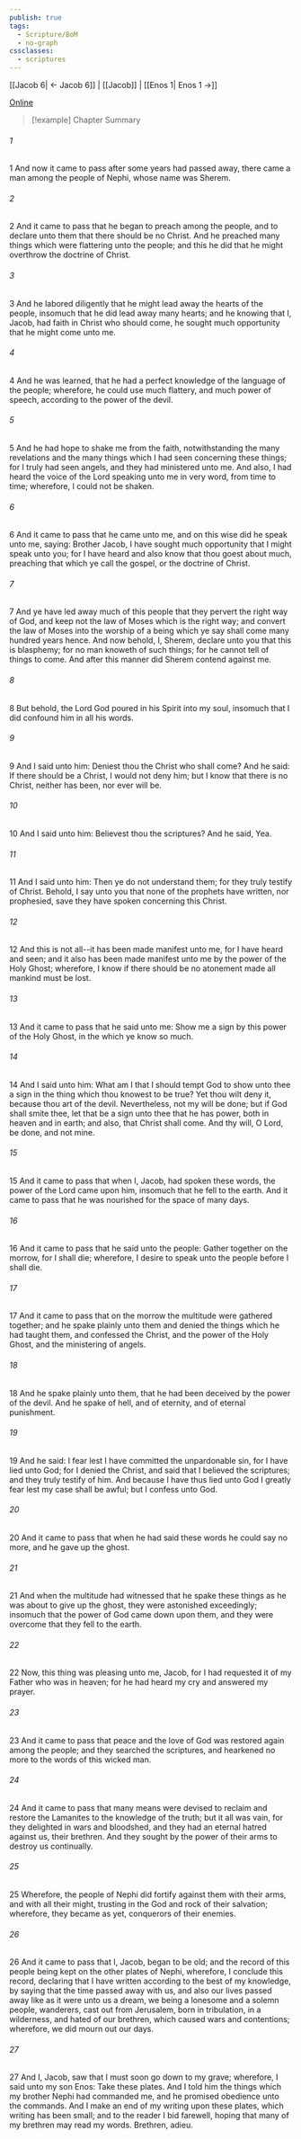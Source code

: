 ```yaml
---
publish: true
tags:
  - Scripture/BoM
  - no-graph
cssclasses:
  - scriptures
---
```

[[Jacob 6| ← Jacob 6]] | [[Jacob]] | [[Enos 1| Enos 1 →]]

[Online](https://churchofjesuschrist.org/study/scriptures/bofm/jacob/7?lang=eng)

>[!example] Chapter Summary
>
###### 1
1 And now it came to pass after some years had passed away, there came a man among the people of Nephi, whose name was Sherem.
###### 2
2 And it came to pass that he began to preach among the people, and to declare unto them that there should be no Christ. And he preached many things which were flattering unto the people; and this he did that he might overthrow the doctrine of Christ.
###### 3
3 And he labored diligently that he might lead away the hearts of the people, insomuch that he did lead away many hearts; and he knowing that I, Jacob, had faith in Christ who should come, he sought much opportunity that he might come unto me.
###### 4
4 And he was learned, that he had a perfect knowledge of the language of the people; wherefore, he could use much flattery, and much power of speech, according to the power of the devil.
###### 5
5 And he had hope to shake me from the faith, notwithstanding the many revelations and the many things which I had seen concerning these things; for I truly had seen angels, and they had ministered unto me. And also, I had heard the voice of the Lord speaking unto me in very word, from time to time; wherefore, I could not be shaken.
###### 6
6 And it came to pass that he came unto me, and on this wise did he speak unto me, saying: Brother Jacob, I have sought much opportunity that I might speak unto you; for I have heard and also know that thou goest about much, preaching that which ye call the gospel, or the doctrine of Christ.
###### 7
7 And ye have led away much of this people that they pervert the right way of God, and keep not the law of Moses which is the right way; and convert the law of Moses into the worship of a being which ye say shall come many hundred years hence. And now behold, I, Sherem, declare unto you that this is blasphemy; for no man knoweth of such things; for he cannot tell of things to come. And after this manner did Sherem contend against me.
###### 8
8 But behold, the Lord God poured in his Spirit into my soul, insomuch that I did confound him in all his words.
###### 9
9 And I said unto him: Deniest thou the Christ who shall come? And he said: If there should be a Christ, I would not deny him; but I know that there is no Christ, neither has been, nor ever will be.
###### 10
10 And I said unto him: Believest thou the scriptures? And he said, Yea.
###### 11
11 And I said unto him: Then ye do not understand them; for they truly testify of Christ. Behold, I say unto you that none of the prophets have written, nor prophesied, save they have spoken concerning this Christ.
###### 12
12 And this is not all--it has been made manifest unto me, for I have heard and seen; and it also has been made manifest unto me by the power of the Holy Ghost; wherefore, I know if there should be no atonement made all mankind must be lost.
###### 13
13 And it came to pass that he said unto me: Show me a sign by this power of the Holy Ghost, in the which ye know so much.
###### 14
14 And I said unto him: What am I that I should tempt God to show unto thee a sign in the thing which thou knowest to be true? Yet thou wilt deny it, because thou art of the devil. Nevertheless, not my will be done; but if God shall smite thee, let that be a sign unto thee that he has power, both in heaven and in earth; and also, that Christ shall come. And thy will, O Lord, be done, and not mine.
###### 15
15 And it came to pass that when I, Jacob, had spoken these words, the power of the Lord came upon him, insomuch that he fell to the earth. And it came to pass that he was nourished for the space of many days.
###### 16
16 And it came to pass that he said unto the people: Gather together on the morrow, for I shall die; wherefore, I desire to speak unto the people before I shall die.
###### 17
17 And it came to pass that on the morrow the multitude were gathered together; and he spake plainly unto them and denied the things which he had taught them, and confessed the Christ, and the power of the Holy Ghost, and the ministering of angels.
###### 18
18 And he spake plainly unto them, that he had been deceived by the power of the devil. And he spake of hell, and of eternity, and of eternal punishment.
###### 19
19 And he said: I fear lest I have committed the unpardonable sin, for I have lied unto God; for I denied the Christ, and said that I believed the scriptures; and they truly testify of him. And because I have thus lied unto God I greatly fear lest my case shall be awful; but I confess unto God.
###### 20
20 And it came to pass that when he had said these words he could say no more, and he gave up the ghost.
###### 21
21 And when the multitude had witnessed that he spake these things as he was about to give up the ghost, they were astonished exceedingly; insomuch that the power of God came down upon them, and they were overcome that they fell to the earth.
###### 22
22 Now, this thing was pleasing unto me, Jacob, for I had requested it of my Father who was in heaven; for he had heard my cry and answered my prayer.
###### 23
23 And it came to pass that peace and the love of God was restored again among the people; and they searched the scriptures, and hearkened no more to the words of this wicked man.
###### 24
24 And it came to pass that many means were devised to reclaim and restore the Lamanites to the knowledge of the truth; but it all was vain, for they delighted in wars and bloodshed, and they had an eternal hatred against us, their brethren. And they sought by the power of their arms to destroy us continually.
###### 25
25 Wherefore, the people of Nephi did fortify against them with their arms, and with all their might, trusting in the God and rock of their salvation; wherefore, they became as yet, conquerors of their enemies.
###### 26
26 And it came to pass that I, Jacob, began to be old; and the record of this people being kept on the other plates of Nephi, wherefore, I conclude this record, declaring that I have written according to the best of my knowledge, by saying that the time passed away with us, and also our lives passed away like as it were unto us a dream, we being a lonesome and a solemn people, wanderers, cast out from Jerusalem, born in tribulation, in a wilderness, and hated of our brethren, which caused wars and contentions; wherefore, we did mourn out our days.
###### 27
27 And I, Jacob, saw that I must soon go down to my grave; wherefore, I said unto my son Enos: Take these plates. And I told him the things which my brother Nephi had commanded me, and he promised obedience unto the commands. And I make an end of my writing upon these plates, which writing has been small; and to the reader I bid farewell, hoping that many of my brethren may read my words. Brethren, adieu.




